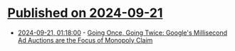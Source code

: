 # [Published on 2024-09-21](index.md)

* [2024-09-21, 01:18:00](https://soylentnews.org/article.pl?sid=24/09/20/0212229&from=rss) - [Going Once, Going Twice: Google's Millisecond Ad Auctions are the Focus of Monopoly Claim](https://soylentnews.org/article.pl?sid=24/09/20/0212229&from=rss)
